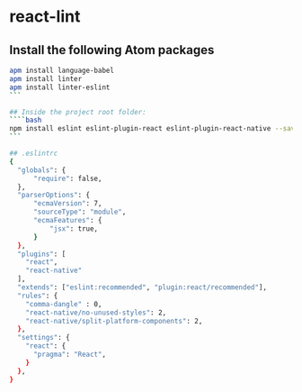 # react-lint

## Install the following Atom packages
````bash
apm install language-babel
apm install linter
apm install linter-eslint
```

## Inside the project root folder:
````bash
npm install eslint eslint-plugin-react eslint-plugin-react-native --save-dev
```

## .eslintrc
{
  "globals": {
      "require": false,
  },
  "parserOptions": {
      "ecmaVersion": 7,
      "sourceType": "module",
      "ecmaFeatures": {
          "jsx": true,
      }
  },
  "plugins": [
    "react",
    "react-native"
  ],
  "extends": ["eslint:recommended", "plugin:react/recommended"],
  "rules": {
    "comma-dangle" : 0,
    "react-native/no-unused-styles": 2,
    "react-native/split-platform-components": 2,
  },
  "settings": {
    "react": {
      "pragma": "React",
    }
  },
}
